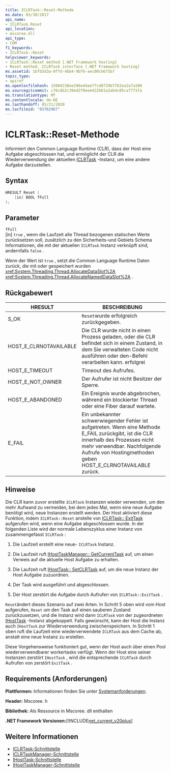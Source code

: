 ```yaml
---
title: ICLRTask::Reset-Methode
ms.date: 03/30/2017
api_name:
- ICLRTask.Reset
api_location:
- mscoree.dll
api_type:
- COM
f1_keywords:
- ICLRTask::Reset
helpviewer_keywords:
- ICLRTask::Reset method [.NET Framework hosting]
- Reset method, ICLRTask interface [.NET Framework hosting]
ms.assetid: 1bfb5d3a-0ffd-4bb4-9bf6-aec00cb675b7
topic_type:
- apiref
ms.openlocfilehash: 15004238ee296e44ae77cd8739b7f62ea2a7a100
ms.sourcegitcommit: c76c8b2c39ed2f0eee422b61a2ab4c05ca7771fa
ms.translationtype: MT
ms.contentlocale: de-DE
ms.lasthandoff: 05/21/2020
ms.locfileid: "83762967"
---
```

# <a name="iclrtaskreset-method"></a>ICLRTask::Reset-Methode
Informiert den Common Language Runtime (CLR), dass der Host eine Aufgabe abgeschlossen hat, und ermöglicht der CLR die Wiederverwendung der aktuellen [ICLRTask](iclrtask-interface.md) -Instanz, um eine andere Aufgabe darzustellen.  
  
## <a name="syntax"></a>Syntax  
  
```cpp  
HRESULT Reset (  
    [in] BOOL fFull  
);  
```  
  
## <a name="parameters"></a>Parameter  
 `fFull`  
 [in] `true` , wenn die Laufzeit alle Thread bezogenen statischen Werte zurücksetzen soll, zusätzlich zu den Sicherheits-und Gebiets Schema Informationen, die mit der aktuellen `ICLRTask` Instanz verknüpft sind, andernfalls `false` .  
  
 Wenn der Wert ist `true` , setzt die Common Language Runtime Daten zurück, die mit oder gespeichert wurden <xref:System.Threading.Thread.AllocateDataSlot%2A> <xref:System.Threading.Thread.AllocateNamedDataSlot%2A> .  
  
## <a name="return-value"></a>Rückgabewert  
  
|HRESULT|BESCHREIBUNG|  
|-------------|-----------------|  
|S_OK|`Reset`wurde erfolgreich zurückgegeben.|  
|HOST_E_CLRNOTAVAILABLE|Die CLR wurde nicht in einen Prozess geladen, oder die CLR befindet sich in einem Zustand, in dem Sie verwalteten Code nicht ausführen oder den-Befehl verarbeiten kann. erfolgrei|  
|HOST_E_TIMEOUT|Timeout des Aufrufes.|  
|HOST_E_NOT_OWNER|Der Aufrufer ist nicht Besitzer der Sperre.|  
|HOST_E_ABANDONED|Ein Ereignis wurde abgebrochen, während ein blockierter Thread oder eine Fiber darauf wartete.|  
|E_FAIL|Ein unbekannter schwerwiegender Fehler ist aufgetreten. Wenn eine Methode E_FAIL zurückgibt, ist die CLR innerhalb des Prozesses nicht mehr verwendbar. Nachfolgende Aufrufe von Hostingmethoden geben HOST_E_CLRNOTAVAILABLE zurück.|  
  
## <a name="remarks"></a>Hinweise  
 Die CLR kann zuvor erstellte `ICLRTask` Instanzen wieder verwenden, um den mehr Aufwand zu vermeiden, bei dem jedes Mal, wenn eine neue Aufgabe benötigt wird, neue Instanzen erstellt werden. Der Host aktiviert diese Funktion, indem `ICLRTask::Reset` anstelle von [ICLRTask:: ExitTask](iclrtask-exittask-method.md) aufgerufen wird, wenn eine Aufgabe abgeschlossen wurde. In der folgenden Liste wird der normale Lebenszyklus einer Instanz von zusammengefasst `ICLRTask` :  
  
1. Die Laufzeit erstellt eine neue- `ICLRTask` Instanz.  
  
2. Die Laufzeit ruft [IHostTaskManager:: GetCurrentTask](ihosttaskmanager-getcurrenttask-method.md) auf, um einen Verweis auf die aktuelle Host Aufgabe zu erhalten.  
  
3. Die Laufzeit ruft [IHostTask:: SetCLRTask](ihosttask-setclrtask-method.md) auf, um die neue Instanz der Host Aufgabe zuzuordnen.  
  
4. Der Task wird ausgeführt und abgeschlossen.  
  
5. Der Host zerstört die Aufgabe durch Aufrufen von `ICLRTask::ExitTask` .  
  
 `Reset`ändert dieses Szenario auf zwei Arten. In Schritt 5 oben wird vom Host aufgerufen, `Reset` um den Task auf einen sauberen Zustand zurückzusetzen, und die Instanz wird dann `ICLRTask` von der zugeordneten [IHostTask](ihosttask-interface.md) -Instanz abgekoppelt. Falls gewünscht, kann der Host die Instanz auch `IHostTask` zur Wiederverwendung zwischenspeichern. In Schritt 1 oben ruft die Laufzeit eine wiederverwendete `ICLRTask` aus dem Cache ab, anstatt eine neue Instanz zu erstellen.  
  
 Diese Vorgehensweise funktioniert gut, wenn der Host auch über einen Pool wiederverwendbarer workertasks verfügt. Wenn der Host eine seiner Instanzen zerstört `IHostTask` , wird die entsprechende `ICLRTask` durch Aufrufen von zerstört `ExitTask` .  
  
## <a name="requirements"></a>Requirements (Anforderungen)  
 **Plattformen:** Informationen finden Sie unter [Systemanforderungen](../../get-started/system-requirements.md).  
  
 **Header:** Mscoree. h  
  
 **Bibliothek:** Als Ressource in Mscoree. dll enthalten  
  
 **.NET Framework Versionen:**[!INCLUDE[net_current_v20plus](../../../../includes/net-current-v20plus-md.md)]  
  
## <a name="see-also"></a>Weitere Informationen

- [ICLRTask-Schnittstelle](iclrtask-interface.md)
- [ICLRTaskManager-Schnittstelle](iclrtaskmanager-interface.md)
- [IHostTask-Schnittstelle](ihosttask-interface.md)
- [IHostTaskManager-Schnittstelle](ihosttaskmanager-interface.md)
